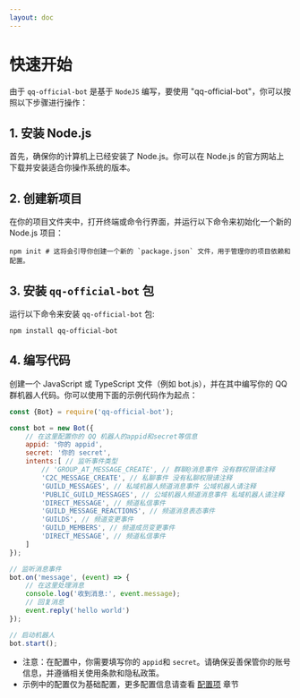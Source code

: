 ```yaml
---
layout: doc
---
```

# 快速开始
由于 `qq-official-bot` 是基于 `NodeJS` 编写，要使用 "qq-official-bot"，你可以按照以下步骤进行操作：
## 1. 安装 Node.js
首先，确保你的计算机上已经安装了 Node.js。你可以在 Node.js 的官方网站上下载并安装适合你操作系统的版本。
## 2. 创建新项目
在你的项目文件夹中，打开终端或命令行界面，并运行以下命令来初始化一个新的 Node.js 项目：
```shell
npm init # 这将会引导你创建一个新的 `package.json` 文件，用于管理你的项目依赖和配置。
```
## 3. 安装 `qq-official-bot` 包
运行以下命令来安装 `qq-official-bot` 包:
```shell
npm install qq-official-bot
```
## 4. 编写代码
创建一个 JavaScript 或 TypeScript 文件（例如 bot.js），并在其中编写你的 QQ 群机器人代码。你可以使用下面的示例代码作为起点：
```javascript
const {Bot} = require('qq-official-bot');

const bot = new Bot({
	// 在这里配置你的 QQ 机器人的appid和secret等信息
    appid: '你的 appid',
    secret: '你的 secret',
    intents:[ // 监听事件类型
        // 'GROUP_AT_MESSAGE_CREATE', // 群聊@消息事件 没有群权限请注释
	    'C2C_MESSAGE_CREATE', // 私聊事件 没有私聊权限请注释
	    'GUILD_MESSAGES', // 私域机器人频道消息事件 公域机器人请注释
	    'PUBLIC_GUILD_MESSAGES', // 公域机器人频道消息事件 私域机器人请注释
	    'DIRECT_MESSAGE', // 频道私信事件
	    'GUILD_MESSAGE_REACTIONS', // 频道消息表态事件
	    'GUILDS', // 频道变更事件
	    'GUILD_MEMBERS', // 频道成员变更事件
	    'DIRECT_MESSAGE', // 频道私信事件
    ]
});

// 监听消息事件
bot.on('message', (event) => {
	// 在这里处理消息
	console.log('收到消息:', event.message);
	// 回复消息
	event.reply('hello world')
});

// 启动机器人
bot.start();
```

- 注意：在配置中，你需要填写你的 `appid`和 `secret`。请确保妥善保管你的账号信息，并遵循相关使用条款和隐私政策。
- 示例中的配置仅为基础配置，更多配置信息请查看 [配置项](../config.md) 章节


